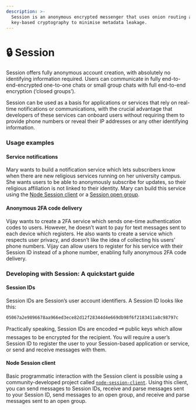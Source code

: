 ```yaml
---
description: >-
  Session is an anonymous encrypted messenger that uses onion routing and public
  key-based cryptography to minimise metadata leakage.
---
```


# 🔒 Session

Session offers fully anonymous account creation, with absolutely no identifying information required. Users can communicate in fully end-to-end-encrypted one-to-one chats or small group chats with full end-to-end encryption \(‘closed groups’\).

Session can be used as a basis for applications or services that rely on real-time notifications or communications, with the crucial advantage that developers of these services can onboard users without requiring them to provide phone numbers or reveal their IP addresses or any other identifying information.

### Usage examples 

#### Service notifications

Mary wants to build a notification service which lets subscribers know when there are new religious services running on her university campus. She wants users to be able to anonymously subscribe for updates, so their religious affiliation is not linked to their identity. Mary can build this service using the [Node Session client](https://github.com/hesiod-project/node-session-client) or a [Session open group](https://github.com/oxen-io/session-open-group-server).

#### Anonymous 2FA code delivery

Vijay wants to create a 2FA service which sends one-time authentication codes to users. However, he doesn’t want to pay for text messages sent to each device which registers. He also wants to create a service which respects user privacy, and doesn’t like the idea of collecting his users’ phone numbers. Vijay can allow users to register for his service with their Session ID instead of a phone number, enabling fully anonymous 2FA code delivery.

### Developing with Session: A quickstart guide

#### Session IDs

Session IDs are Session’s user account identifiers. A Session ID looks like this: 

`05067a2e9896678aa966ed3ece82d12f28344d4e669db98f6f2183411a8c98797c`

Practically speaking, Session IDs are encoded 🗝 public keys which allow messages to be encrypted for the recipient. You will require a user’s Session ID to register the user to your Session-based application or service, or send and receive messages with them. 

#### Node Session client

Basic programmatic interaction with the Session client is possible using a community-developed project called [`node-session-client`](https://github.com/hesiod-project/node-session-client/blob/master/sample.js). Using this client, you can send messages to Session IDs, receive and parse messages sent to your Session ID, send messages to an open group, and receive and parse messages sent to an open group. 

